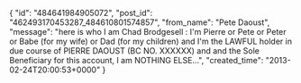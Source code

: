  {
   "id": "484641984905072",
   "post_id": "462493170453287_484610801574857",
   "from_name": "Pete Daoust",
   "message": "here is who I am Chad Brodgesell : I'm Pierre or Pete or Peter or Babe (for my wife) or Dad (for my children) and I'm the LAWFUL holder in due course of PIERRE DAOUST (BC NO. XXXXXX) and and the Sole Beneficiary for this account, I am NOTHING ELSE...",
   "created_time": "2013-02-24T20:00:53+0000"
 }
